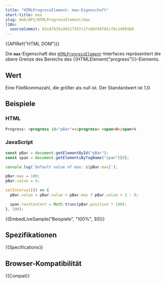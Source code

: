 ```yaml
---
title: "HTMLProgressElement: max-Eigenschaft"
short-title: max
slug: Web/API/HTMLProgressElement/max
l10n:
  sourceCommit: 63c87435a30517357c17c6bf49785cf0c14991b0
---
```


{{APIRef("HTML DOM")}}

Die **`max`**-Eigenschaft des [`HTMLProgressElement`](/de/docs/Web/API/HTMLProgressElement)-Interfaces repräsentiert die obere Grenze des Bereichs des {{HTMLElement("progress")}}-Elements.

## Wert

Eine Fließkommazahl, die größer als null ist. Der Standardwert ist 1,0.

## Beispiele

### HTML

```html
Progress: <progress id="pBar"></progress> <span>0</span>%
```

### JavaScript

```js
const pBar = document.getElementById("pBar");
const span = document.getElementsByTagName("span")[0];

console.log(`Default value of max: ${pBar.max}`);

pBar.max = 100;
pBar.value = 0;

setInterval(() => {
  pBar.value = pBar.value < pBar.max ? pBar.value + 1 : 0;

  span.textContent = Math.trunc(pBar.position * 100);
}, 100);
```

{{EmbedLiveSample("Beispiele", "100%", 30)}}

## Spezifikationen

{{Specifications}}

## Browser-Kompatibilität

{{Compat}}
